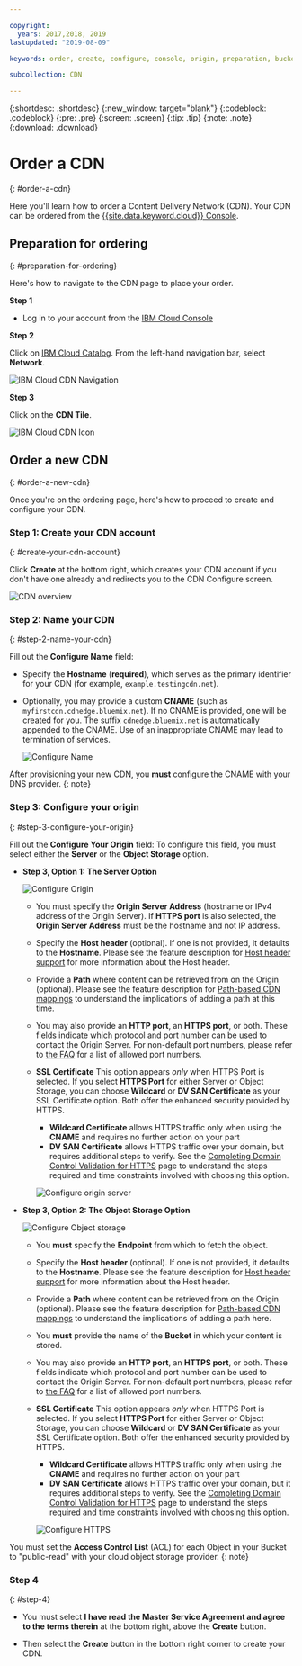 ```yaml
---

copyright:
  years: 2017,2018, 2019
lastupdated: "2019-08-09"

keywords: order, create, configure, console, origin, preparation, bucket

subcollection: CDN

---
```


{:shortdesc: .shortdesc}
{:new_window: target="blank"}
{:codeblock: .codeblock}
{:pre: .pre}
{:screen: .screen}
{:tip: .tip}
{:note: .note}
{:download: .download}

# Order a CDN
{: #order-a-cdn}

Here you'll learn how to order a Content Delivery Network (CDN). Your CDN can be ordered from the [{{site.data.keyword.cloud}} Console](https://cloud.ibm.com/login).

## Preparation for ordering
{: #preparation-for-ordering}

Here's how to navigate to the CDN page to place your order.

**Step 1**

* Log in to your account from the [IBM Cloud Console](https://cloud.ibm.com/login)

**Step 2**

Click on [IBM Cloud Catalog](https://cloud.ibm.com/catalog/). From the left-hand navigation bar, select **Network**.

   ![IBM Cloud CDN Navigation](images/bluemix_navigation.png)

**Step 3**

Click on the **CDN Tile**.

   ![IBM Cloud CDN Icon](images/bluemix_tile.png)


## Order a new CDN
{: #order-a-new-cdn}

Once you're on the ordering page, here's how to proceed to create and configure your CDN.

### Step 1: Create your CDN account
{: #create-your-cdn-account}

Click **Create** at the bottom right, which creates your CDN account if you don't have one already and redirects you to the CDN Configure screen.

   ![CDN overview](images/content-delivery.png)

### Step 2: Name your CDN
{: #step-2-name-your-cdn}

Fill out the **Configure Name** field:  

  * Specify the **Hostname** (**required**), which serves as the primary identifier for your CDN (for example, `example.testingcdn.net`).  
  * Optionally, you may provide a custom **CNAME** (such as `myfirstcdn.cdnedge.bluemix.net`). If no CNAME is provided, one will be created for you. The suffix `cdnedge.bluemix.net` is automatically appended to the CNAME. Use of an inappropriate CNAME may lead to termination of services.

       ![Configure Name](images/configure-hostname-cname.png)  

After provisioning your new CDN, you **must** configure the CNAME with your DNS provider.
{: note}
### Step 3: Configure your origin
{: #step-3-configure-your-origin}

Fill out the **Configure Your Origin** field: To configure this field, you must select either the **Server** or the **Object Storage** option.  

  * **Step 3, Option 1: The Server Option**

     ![Configure Origin](images/configure-origin-server.png)

      * You must specify the **Origin Server Address** (hostname or IPv4 address of the Origin Server). If **HTTPS port** is also selected, the **Origin Server Address** must be the hostname and not IP address.

      * Specify the **Host header** (optional). If one is not provided, it defaults to the **Hostname**. Please see the feature description for [Host header support](/docs/infrastructure/CDN?topic=CDN-feature-descriptions#host-header-support) for more information about the Host header.  

      * Provide a **Path** where content can be retrieved from on the Origin (optional). Please see the feature description for [Path-based CDN mappings](/docs/infrastructure/CDN?topic=CDN-feature-descriptions#path-based-cdn-mappings) to understand the implications of adding a path at this time.

      * You may also provide an **HTTP port**, an **HTTPS port**, or both. These fields indicate which protocol and port number can be used to contact the Origin Server. For non-default port numbers, please refer to [the FAQ](/docs/infrastructure/CDN?topic=CDN-faqs#are-there-any-restrictions-on-what-http-and-https-port-numbers-are-allowed-for-akamai-) for a list of allowed port numbers.

      * **SSL Certificate** This option appears _only_ when HTTPS Port is selected. If you select **HTTPS Port** for either Server or Object Storage, you can choose **Wildcard** or **DV SAN Certificate** as your SSL Certificate option. Both offer the enhanced security provided by HTTPS.
        * **Wildcard Certificate** allows HTTPS traffic only when using the **CNAME** and requires no further action on your part
        * **DV SAN Certificate** allows HTTPS traffic over your domain, but requires additional steps to verify. See the [Completing Domain Control Validation for HTTPS](/docs/infrastructure/CDN?topic=CDN-completing-domain-control-validation-for-https-with-dv-san) page to understand the steps required and time constraints involved with choosing this option.

	     ![Configure origin server](images/ssl-cert-options.png)

  * **Step 3, Option 2: The Object Storage Option**

    ![Configure Object storage](images/configure-origin-object-storage.png)

      * You **must** specify the **Endpoint** from which to fetch the object.

      * Specify the **Host header** (optional). If one is not provided, it defaults to the **Hostname**. Please see the feature description for [Host header support](/docs/infrastructure/CDN?topic=CDN-feature-descriptions#host-header-support) for more information about the Host header.  

      * Provide a **Path** where content can be retrieved from on the Origin (optional). Please see the feature description for [Path-based CDN mappings](/docs/infrastructure/CDN?topic=CDN-feature-descriptions#path-based-cdn-mappings) to understand the implications of adding a path here.

      * You **must** provide the name of the **Bucket** in which your content is stored.

      * You may also provide an **HTTP port**, an **HTTPS port**, or both. These fields indicate which protocol and port number can be used to contact the Origin Server. For non-default port numbers, please refer to [the FAQ](/docs/infrastructure/CDN?topic=CDN-faqs#are-there-any-restrictions-on-what-http-and-https-port-numbers-are-allowed-for-akamai-) for a list of allowed port numbers.

      * **SSL Certificate** This option appears _only_ when HTTPS Port is selected. If you select **HTTPS Port** for either Server or Object Storage, you can choose **Wildcard** or **DV SAN Certificate** as your SSL Certificate option. Both offer the enhanced security provided by HTTPS.
        * **Wildcard Certificate** allows HTTPS traffic only when using the **CNAME** and requires no further action on your part
        * **DV SAN Certificate** allows HTTPS traffic over your domain, but it requires additional steps to verify. See the [Completing Domain Control Validation for HTTPS](/docs/infrastructure/CDN?topic=CDN-completing-domain-control-validation-for-https-with-dv-san#completing-domain-control-validation-for-https) page to understand the steps required and time constraints involved with choosing this option.

        ![Configure HTTPS](images/ssl-cert-options.png)

You must set the **Access Control List** (ACL) for each Object in your Bucket to "public-read" with your cloud object storage provider.
{: note}
      
### Step 4
{: #step-4}

* You must select **I have read the Master Service Agreement and agree to the terms therein** at the bottom right, above the **Create** button.

* Then select the **Create** button in the bottom right corner to create your CDN.

